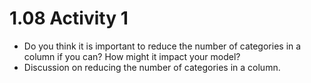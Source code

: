 # 1.08 Activity 1

- Do you think it is important to reduce the number of categories in a column if you can? How might it impact your model?
- Discussion on reducing the number of categories in a column.
